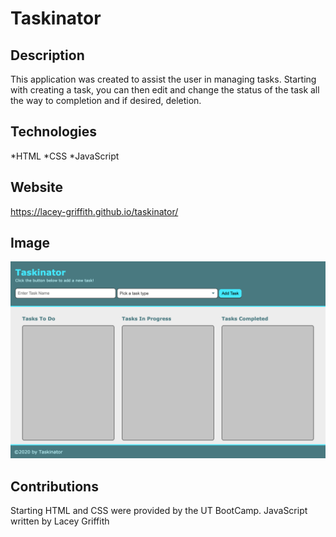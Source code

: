 # Taskinator

## Description
This application was created to assist the user in managing tasks. Starting with creating a task, you can then edit and change the status of the task all the way to completion and if desired, deletion.

## Technologies
*HTML
*CSS
*JavaScript

## Website
https://lacey-griffith.github.io/taskinator/

## Image
![Site Image](assets/images/Taskinator_full.png)

## Contributions
Starting HTML and CSS were provided by the UT BootCamp.
JavaScript written by Lacey Griffith